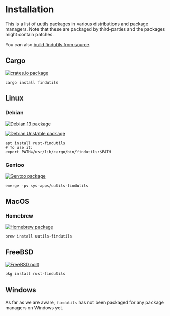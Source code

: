 <!-- spell-checker:ignore pacman pamac nixpkgs openmandriva conda winget openembedded yocto bblayers bitbake -->

# Installation

This is a list of uutils packages in various distributions and package managers.
Note that these are packaged by third-parties and the packages might contain
patches.

You can also [build findutils from source](build.md).

<!-- toc -->

## Cargo

[![crates.io package](https://repology.org/badge/version-for-repo/crates_io/rust:findutils.svg)](https://crates.io/crates/findutils)

```shell
cargo install findutils
```

## Linux

### Debian

[![Debian 13 package](https://repology.org/badge/version-for-repo/debian_13/rust:findutils.svg)](https://packages.debian.org/trixie/source/rust-findutils)

[![Debian Unstable package](https://repology.org/badge/version-for-repo/debian_unstable/rust:findutils.svg)](https://packages.debian.org/sid/source/rust-findutils)

```shell
apt install rust-findutils
# To use it:
export PATH=/usr/lib/cargo/bin/findutils:$PATH
```

### Gentoo

[![Gentoo package](https://repology.org/badge/version-for-repo/gentoo/uutils-findutils.svg)](https://packages.gentoo.org/packages/sys-apps/uutils-findutils)

```shell
emerge -pv sys-apps/uutils-findutils
```

## MacOS

### Homebrew

[![Homebrew package](https://repology.org/badge/version-for-repo/homebrew/uutils-findutils.svg)](https://formulae.brew.sh/formula/uutils-findutils)

```shell
brew install uutils-findutils
```


## FreeBSD

[![FreeBSD port](https://repology.org/badge/version-for-repo/freebsd/rust-findutils.svg)](https://repology.org/project/rust-findutils/versions)

```sh
pkg install rust-findutils
```

## Windows

As far as we are aware, `findutils` has not been packaged for any package managers on Windows yet.
